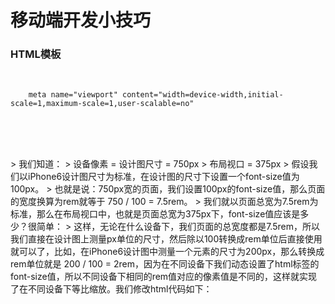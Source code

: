 # 移动端开发小技巧


### HTML模板
<br>
<code>
	meta name="viewport" content="width=device-width,initial-scale=1,maximum-scale=1,user-scalable=no"
</code>
<br>
<code>
	<script>
	document.documentElement.style.fontSize = document.documentElement.clientWidth / 7.5 + 'px';
	</script>
</code>
<br>
<br>
> 我们知道：
> 设备像素 = 设计图尺寸 = 750px
> 布局视口 = 375px
> 假设我们以iPhone6设计图尺寸为标准，在设计图的尺寸下设置一个font-size值为100px。
> 也就是说：750px宽的页面，我们设置100px的font-size值，那么页面的宽度换算为rem就等于 750 / 100 = 7.5rem。
> 我们就以页面总宽为7.5rem为标准，那么在布局视口中，也就是页面总宽为375px下，font-size值应该是多少？很简单：
> 这样，无论在什么设备下，我们页面的总宽度都是7.5rem，所以我们直接在设计图上测量px单位的尺寸，然后除以100转换成rem单位后直接使用就可以了，比如，在iPhone6设计图中测量一个元素的尺寸为200px，那么转换成rem单位就是 200 / 100 = 2rem，因为在不同设备下我们动态设置了html标签的font-size值，所以不同设备下相同的rem值对应的像素值是不同的，这样就实现了在不同设备下等比缩放。我们修改html代码如下：
